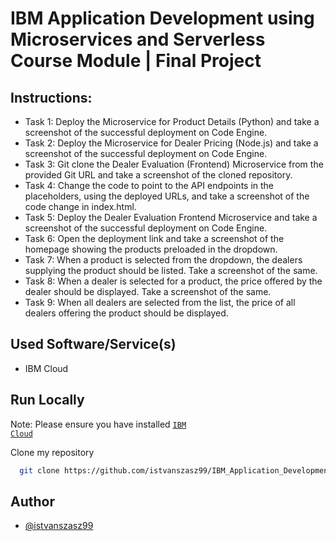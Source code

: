 # IBM Application Development using Microservices and Serverless Course Module | Final Project

## Instructions:

- Task 1: Deploy the Microservice for Product Details (Python) and take a screenshot of the successful deployment on Code Engine.
- Task 2: Deploy the Microservice for Dealer Pricing (Node.js) and take a screenshot of the successful deployment on Code Engine.
- Task 3: Git clone the Dealer Evaluation (Frontend) Microservice from the provided Git URL and take a screenshot of the cloned repository.
- Task 4: Change the code to point to the API endpoints in the placeholders, using the deployed URLs, and take a screenshot of the code change in index.html.
- Task 5: Deploy the Dealer Evaluation Frontend Microservice and take a screenshot of the successful deployment on Code Engine.
- Task 6: Open the deployment link and take a screenshot of the homepage showing the products preloaded in the dropdown.
- Task 7: When a product is selected from the dropdown, the dealers supplying the product should be listed. Take a screenshot of the same.
- Task 8: When a dealer is selected for a product, the price offered by the dealer should be displayed. Take a screenshot of the same.
- Task 9: When all dealers are selected from the list, the price of all dealers offering the product should be displayed.

## Used Software/Service(s)
- IBM Cloud

## Run Locally

Note: Please ensure you have installed <code><a href="https://cloud.ibm.com/docs/cli?topic=cli-install-ibmcloud-cli">IBM Cloud</a></code>

Clone my repository
```bash
  git clone https://github.com/istvanszasz99/IBM_Application_Development_using_Microservices_and_Serverless_Course_Module_Final_Project.git
```

## Author
- [@istvanszasz99](https://www.github.com/istvanszasz99)
